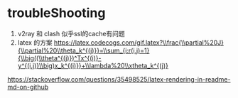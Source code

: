 # troubleShooting

1. v2ray 和 clash 似乎ssl的cache有问题
2. latex 的方案 https://latex.codecogs.com/gif.latex?\\frac{\\partial%20J}{\\partial%20\\theta_k^{(j)}}=\\sum_{i:r(i,j)=1}{\\big((\\theta^{(j)})^Tx^{(i)}-y^{(i,j)}\\big)x_k^{(i)}}+\\lambda%20\\xtheta_k^{(j)}

https://stackoverflow.com/questions/35498525/latex-rendering-in-readme-md-on-github
